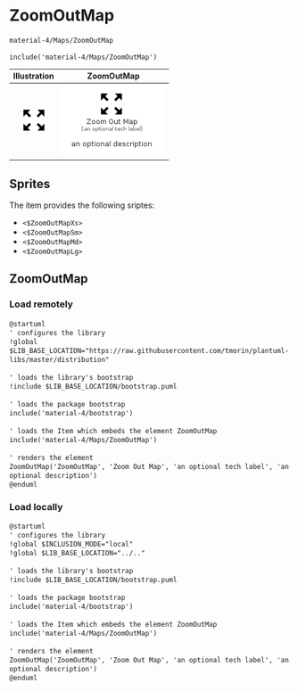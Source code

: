 # ZoomOutMap


```text
material-4/Maps/ZoomOutMap
```

```text
include('material-4/Maps/ZoomOutMap')
```



| Illustration | ZoomOutMap |
| :---: | :---: |
| ![illustration for Illustration](../../material-4/Maps/ZoomOutMap.png) | ![illustration for ZoomOutMap](../../material-4/Maps/ZoomOutMap.Local.png) |



## Sprites
The item provides the following sriptes:

- `<$ZoomOutMapXs>`
- `<$ZoomOutMapSm>`
- `<$ZoomOutMapMd>`
- `<$ZoomOutMapLg>`





## ZoomOutMap

### Load remotely
```plantuml
@startuml
' configures the library
!global $LIB_BASE_LOCATION="https://raw.githubusercontent.com/tmorin/plantuml-libs/master/distribution"

' loads the library's bootstrap
!include $LIB_BASE_LOCATION/bootstrap.puml

' loads the package bootstrap
include('material-4/bootstrap')

' loads the Item which embeds the element ZoomOutMap
include('material-4/Maps/ZoomOutMap')

' renders the element
ZoomOutMap('ZoomOutMap', 'Zoom Out Map', 'an optional tech label', 'an optional description')
@enduml
```

### Load locally
```plantuml
@startuml
' configures the library
!global $INCLUSION_MODE="local"
!global $LIB_BASE_LOCATION="../.."

' loads the library's bootstrap
!include $LIB_BASE_LOCATION/bootstrap.puml

' loads the package bootstrap
include('material-4/bootstrap')

' loads the Item which embeds the element ZoomOutMap
include('material-4/Maps/ZoomOutMap')

' renders the element
ZoomOutMap('ZoomOutMap', 'Zoom Out Map', 'an optional tech label', 'an optional description')
@enduml
```

